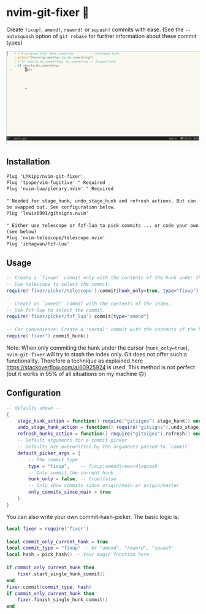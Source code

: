 # nvim-git-fixer :wrench:

Create `fixup!`, `amend!`, `reword!` or `squash!` commits with ease. (See the `--autosquash` option of `git rebase` for further information about these commit types)

![](assets/example.gif)

## Installation

```vim
Plug 'LhKipp/nvim-git-fixer'
Plug 'tpope/vim-fugitive' " Required
Plug 'nvim-lua/plenary.nvim' " Required

" Needed for stage_hunk, undo_stage_hunk and refresh actions. But can be swapped out. See configuration below.
Plug 'lewis6991/gitsigns.nvim'

" Either use telescope or fzf-lua to pick commits ... or code your own (see below)
Plug 'nvim-telescope/telescope.nvim'
Plug 'ibhagwan/fzf-lua'
```

## Usage

```lua
-- Create a `fixup!` commit only with the contents of the hunk under the cursor.
-- Use telescope to select the commit.
require('fixer/picker/telescope').commit{hunk_only=true, type="fixup"} 

-- Create an `amend!` commit with the contents of the index.
-- Use fzf-lua to select the commit.
require('fixer/picker/fzf_lua').commit{type="amend"}

-- For convenience: Create a 'normal' commit with the contents of the hunk under the cursor
require('fixer').commit_hunk()
```

Note: When only commiting the hunk under the cursor (`hunk_only=true`), `nvim-git-fixer` will try to stash the index only. Git does not offer such a functionality. Therefore a technique as explained here https://stackoverflow.com/a/60925924 is used. This method is not perfect (but it works in 95% of all situations on my machine :upside_down_face:)

## Configuration

```lua
-- defaults shown --
{
    stage_hunk_action = function() require("gitsigns").stage_hunk() end,
    undo_stage_hunk_action = function() require("gitsigns").undo_stage_hunk() end,
    refresh_hunks_action = function() require("gitsigns").refresh() end,
    -- Default arguments for a commit picker
    -- Defaults are overwritten by the arguments passed to `commit`
    default_picker_args = {
        -- The commit type
        type = "fixup",    -- fixup|amend|reword|squash
        -- Only commit the current hunk
        hunk_only = false, -- true|false
        -- Only show commits since origin/main or origin/master
        only_commits_since_main = true
    }
}
```

You can also write your own commit-hash-picker. The basic logic is:
```lua
local fixer = require('fixer')

local commit_only_current_hunk = true
local commit_type = "fixup" -- Or "amend", "reword", "squash"
local hash = pick_hash() -- Your magic function here

if commit_only_current_hunk then
    fixer.start_single_hunk_commit()
end
fixer.commit(commit_type, hash)
if commit_only_current_hunk then
    fixer.finish_single_hunk_commit()
end
```
